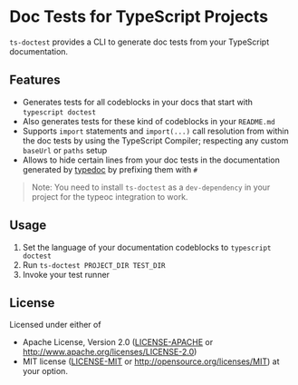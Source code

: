 # Doc Tests for TypeScript Projects

`ts-doctest` provides a CLI to generate doc tests from your TypeScript documentation.

## Features

- Generates tests for all codeblocks in your docs that start with `typescript doctest` 
- Also generates tests for these kind of codeblocks in your `README.md`
- Supports `import` statements and `import(...)` call resolution from within the doc tests by using the TypeScript Compiler; respecting any custom `baseUrl` or `paths` setup
- Allows to hide certain lines from your doc tests in the documentation generated by [typedoc](https://typedoc.org) by prefixing them with `#` 

> Note: You need to install `ts-doctest` as a `dev-dependency` in your project for the typeoc integration to work.

## Usage

1. Set the language of your documentation codeblocks to `typescript doctest`
2. Run `ts-doctest PROJECT_DIR TEST_DIR`
3. Invoke your test runner

## License

Licensed under either of
 * Apache License, Version 2.0 ([LICENSE-APACHE](LICENSE-APACHE) or http://www.apache.org/licenses/LICENSE-2.0)
 * MIT license ([LICENSE-MIT](LICENSE-MIT) or http://opensource.org/licenses/MIT)
at your option.

